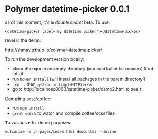 Polymer datetime-picker 0.0.1
================

as of this moment, it's in *double secret* beta.  To use:

```
<datetime-picker label='my datetime picker'></datetime-picker>
```

revel in the demo:

http://shmay.github.io/polymer-datetime-picker/

To run the development version locally:

* clone the repo in an empty directory (see next bullet for reasons) & cd into it
* run `bower install` (will install all packages in the parent directory!)
* ` cd ..` then `python -m SimpleHTTPServer`
* go to http://localhost:8000/datetime-picker/demo2.html to see it

Compiling scss/coffee:
* run `npm install`
* `grunt watch` to watch and compile coffee/scss files

To vulcanize for demo purposes:

    vulcanize -o gh-pages/index.html demo.html --inline

